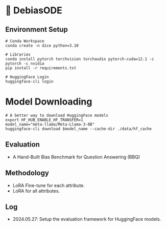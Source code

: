 # 🎲 DebiasODE

## Environment Setup
```shell
# Conda Workspace
conda create -n dice python=3.10

# Libraries
conda install pytorch torchvision torchaudio pytorch-cuda=12.1 -c pytorch -c nvidia
pip install -r requirements.txt

# HuggingFace Login
huggingface-cli login
```

# Model Downloading
```shell
# A better way to download HuggingFace models
export HF_HUB_ENABLE_HF_TRANSFER=1
model_name="meta-llama/Meta-Llama-3-8B"
huggingface-cli download $model_name --cache-dir ./data/hf_cache
```

## Evaluation
- A Hand-Built Bias Benchmark for Question Answering (BBQ)

## Methodology
- LoRA Fine-tune for each attribute.
- LoRA for all attributes.

## Log
- 2024.05.27: Setup the evaluation framework for HuggingFace models.
